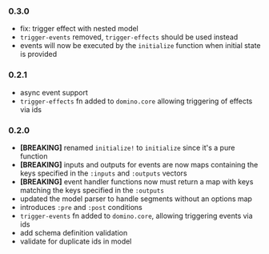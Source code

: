 ### 0.3.0
- fix: trigger effect with nested model
- `trigger-events` removed, `trigger-effects`  should be used instead
- events will now be executed by the `initialize` function when initial state is provided

### 0.2.1
- async event support
- `trigger-effects` fn added to `domino.core` allowing triggering of effects via ids

### 0.2.0
- **[BREAKING]** renamed `initialize!` to `initialize` since it's a pure function
- **[BREAKING]** inputs and outputs for events are now maps containing the keys
  specified in the `:inputs` and `:outputs` vectors
- **[BREAKING]** event handler functions now must return a map with keys
  matching the keys specified in the `:outputs`
- updated the model parser to handle segments without an options map
- introduces `:pre` and `:post` conditions
- `trigger-events` fn added to `domino.core`, allowing triggering events via ids
- add schema definition validation
- validate for duplicate ids in model

